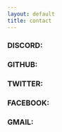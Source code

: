 ```yaml
---
layout: default
title: contact
---
```


### DISCORD: 
### GITHUB:
### TWITTER:
### FACEBOOK:
### GMAIL: 
